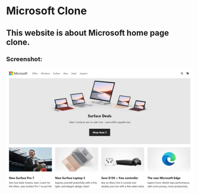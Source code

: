# Microsoft Clone
## This website is about Microsoft home page clone.

### Screenshot:

![](images/microsoft_clone.png)

